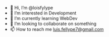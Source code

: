 - 👋 Hi, I’m @loisfylype
- 👀 I’m interested in Development
- 🌱 I’m currently learning WebDev
- 💞️ I’m looking to collaborate on something
- 📫 How to reach me luis.fellype7@gmail.com

<!---
loisfylype/loisfylype is a ✨ special ✨ repository because its `README.md` (this file) appears on your GitHub profile.
You can click the Preview link to take a look at your changes.
--->
